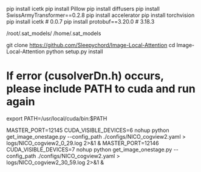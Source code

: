pip install icetk
pip install Pillow
pip install diffusers
pip install SwissArmyTransformer==0.2.8
pip install accelerator
pip install torchvision
pip install icetk # 0.0.7
pip install protobuf==3.20.0 # 3.18.3

/root/.sat_models/
/home/.sat_models

git clone https://github.com/Sleepychord/Image-Local-Attention
cd Image-Local-Attention
python setup.py install

# If error (cusolverDn.h) occurs, please include PATH to cuda and run again
export PATH=/usr/local/cuda/bin:$PATH

MASTER_PORT=12145 CUDA_VISIBLE_DEVICES=6 nohup python get_image_onestage.py --config_path ./configs/NICO_cogview2.yaml > logs/NICO_cogview2_0_29.log 2>&1 &
MASTER_PORT=12146 CUDA_VISIBLE_DEVICES=7 nohup python get_image_onestage.py --config_path ./configs/NICO_cogview2.yaml > logs/NICO_cogview2_30_59.log 2>&1 &
